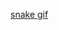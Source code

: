 [snake gif](https://github.com/FelipePatriota/FelipePatriota/blob/output/github-contribution-grid-snake.gif)
